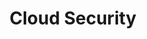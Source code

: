 ---
title: Cloud Security
slug: cloud-security
description: Cloud-native security practices and configurations
lastUpdated: "2025-01-01"
---